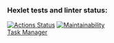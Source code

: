 ### Hexlet tests and linter status:
[![Actions Status](https://github.com/dariazem25/java-project-73/workflows/hexlet-check/badge.svg)](https://github.com/dariazem25/java-project-73/actions)
[![Maintainability](https://api.codeclimate.com/v1/badges/2b05f1d219ae3b5d9c6a/maintainability)](https://codeclimate.com/github/dariazem25/java-project-73/maintainability)   
[Task Manager](https://web-production-1d85.up.railway.app/)